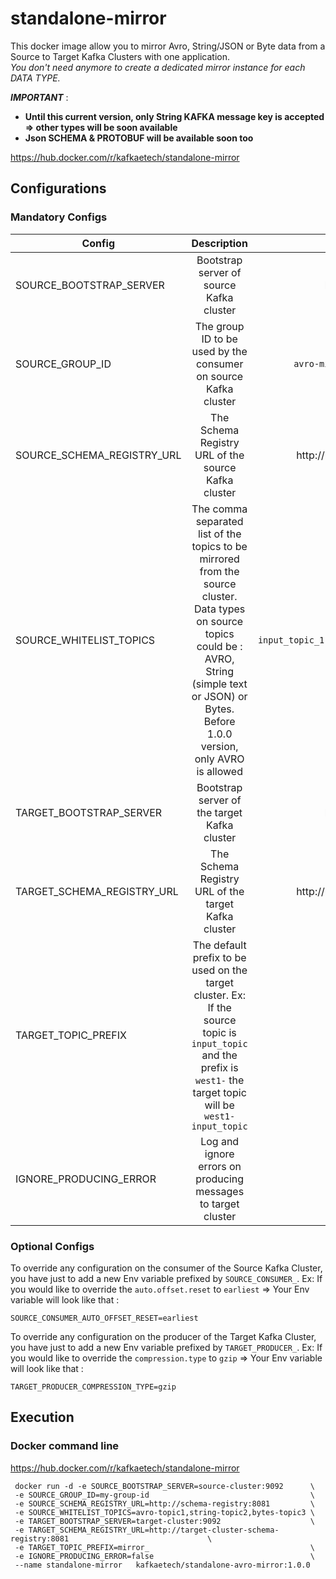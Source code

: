 # standalone-mirror

This docker image allow you to mirror Avro, String/JSON or Byte data from a Source to Target Kafka Clusters with one application. <br />
*You don't need anymore to create a dedicated mirror instance for each DATA TYPE.* <br />

***IMPORTANT***  : <br />
* **Until this current version, only String KAFKA message key is accepted => other types will be soon available** <br />
* **Json SCHEMA & PROTOBUF will be available soon too**

https://hub.docker.com/r/kafkaetech/standalone-mirror

## Configurations
### Mandatory Configs
| Config | Description | Default |
|----------|:-------------:|------:|
| SOURCE_BOOTSTRAP_SERVER | Bootstrap server of source Kafka cluster | localhost:9092 |
| SOURCE_GROUP_ID | The group ID to be used by the consumer on source Kafka cluster | `avro-mirror-group-id` |
| SOURCE_SCHEMA_REGISTRY_URL | The Schema Registry URL of the source Kafka cluster | http://localhost:8081 |
| SOURCE_WHITELIST_TOPICS | The comma separated list of the topics to be mirrored from the source cluster. Data types on source topics could be : AVRO, String (simple text or JSON) or Bytes. Before 1.0.0 version, only AVRO is allowed | `input_topic_1,input_topic_2` |
| TARGET_BOOTSTRAP_SERVER | Bootstrap server of the target Kafka cluster | localhost:9092 |
| TARGET_SCHEMA_REGISTRY_URL | The Schema Registry URL of the target Kafka cluster | http://localhost:8081 |
| TARGET_TOPIC_PREFIX | The default prefix to be used on the target cluster. Ex: If the source topic is `input_topic` and the prefix is `west1-` the target topic will be `west1-input_topic` | |
|IGNORE_PRODUCING_ERROR|Log and ignore errors on producing messages to target cluster|true|

### Optional Configs
To override any configuration on the consumer of the Source Kafka Cluster, you have just to add a new Env variable prefixed by `SOURCE_CONSUMER_`.
Ex:
If you would like to override the `auto.offset.reset` to `earliest` => Your Env variable will look like that :
```shell
SOURCE_CONSUMER_AUTO_OFFSET_RESET=earliest
```

To override any configuration on the producer of the Target Kafka Cluster, you have just to add a new Env variable prefixed by `TARGET_PRODUCER_`.
Ex:
If you would like to override the `compression.type` to `gzip` => Your Env variable will look like that :
```shell
TARGET_PRODUCER_COMPRESSION_TYPE=gzip
```

## Execution
### Docker command line

https://hub.docker.com/r/kafkaetech/standalone-mirror

```shell
 docker run -d -e SOURCE_BOOTSTRAP_SERVER=source-cluster:9092      \
 -e SOURCE_GROUP_ID=my-group-id                                    \
 -e SOURCE_SCHEMA_REGISTRY_URL=http://schema-registry:8081         \
 -e SOURCE_WHITELIST_TOPICS=avro-topic1,string-topic2,bytes-topic3 \
 -e TARGET_BOOTSTRAP_SERVER=target-cluster:9092                    \
 -e TARGET_SCHEMA_REGISTRY_URL=http://target-cluster-schema-registry:8081                               \
 -e TARGET_TOPIC_PREFIX=mirror_                                    \
 -e IGNORE_PRODUCING_ERROR=false                                   \
 --name standalone-mirror   kafkaetech/standalone-avro-mirror:1.0.0
```
